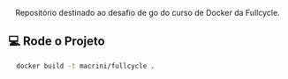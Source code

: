 <p align="center">Repositório destinado ao desafio de go do curso de Docker da Fullcycle. </p>

## 💻 Rode o Projeto 

```sh
  docker build -t macrini/fullcycle .
```
